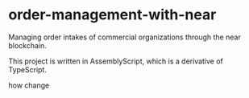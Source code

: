 # order-management-with-near

Managing order intakes of commercial organizations through the near blockchain.

This project is written in AssemblyScript, which is a derivative of TypeScript.

how change
